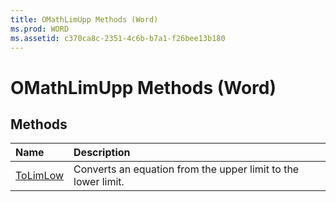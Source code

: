 ```yaml
---
title: OMathLimUpp Methods (Word)
ms.prod: WORD
ms.assetid: c370ca8c-2351-4c6b-b7a1-f26bee13b180
---
```



# OMathLimUpp Methods (Word)

## Methods



|**Name**|**Description**|
|:-----|:-----|
|[ToLimLow](omathlimupp-tolimlow-method-word.md)|Converts an equation from the upper limit to the lower limit.|

